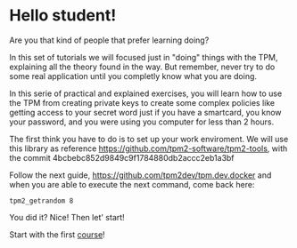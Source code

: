 # Hello student!

Are you that kind of people that prefer learning doing?

In this set of tutorials we will focused just in "doing" things with the TPM, explaining all the theory found in the way. But remember,  never try to do some real application until you completly know what you are doing.


In this serie of practical and explained exercises, you will learn how to use the TPM from creating private keys to create some complex policies like getting access to your secret word just if you have a smartcard, you know your password, and you were using you computer for less than 2 hours.

The first think you have to do is to set up your work enviroment. We will use this library as reference https://github.com/tpm2-software/tpm2-tools, with the commit 4bcbebc852d9849c9f1784880db2accc2eb1a3bf

Follow the next guide, https://github.com/tpm2dev/tpm.dev.docker and when you are able to execute the next command, come back here:

```
tpm2_getrandom 8
```

You did it? Nice! Then let' start!

Start with the first [course](Create_keys.md)!
